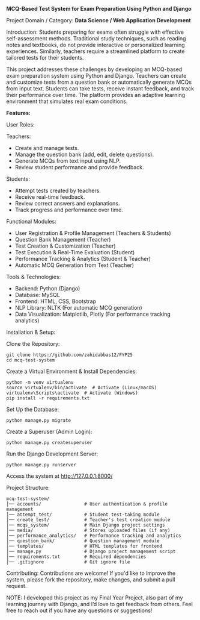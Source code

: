 **MCQ-Based Test System for Exam Preparation Using Python and Django**

Project Domain / Category: **Data Science / Web Application Development**

Introduction: Students preparing for exams often struggle with effective self-assessment methods. Traditional study techniques, such as reading notes and textbooks, do not provide interactive or personalized learning experiences. Similarly, teachers require a streamlined platform to create tailored tests for their students.

This project addresses these challenges by developing an MCQ-based exam preparation system using Python and Django. Teachers can create and customize tests from a question bank or automatically generate MCQs from input text. Students can take tests, receive instant feedback, and track their performance over time. The platform provides an adaptive learning environment that simulates real exam conditions.


**Features:**

User Roles:

Teachers:
- Create and manage tests.
- Manage the question bank (add, edit, delete questions).
- Generate MCQs from text input using NLP.
- Review student performance and provide feedback.

Students:
- Attempt tests created by teachers.
- Receive real-time feedback.
- Review correct answers and explanations.
- Track progress and performance over time.

Functional Modules:
- User Registration & Profile Management (Teachers & Students)
- Question Bank Management (Teacher)
- Test Creation & Customization (Teacher)
- Test Execution & Real-Time Evaluation (Student)
- Performance Tracking & Analytics (Student & Teacher)
- Automatic MCQ Generation from Text (Teacher)

Tools & Technologies:
- Backend: Python (Django)
- Database: MySQL
- Frontend: HTML, CSS, Bootstrap
- NLP Library: NLTK (For automatic MCQ generation)
- Data Visualization: Matplotlib, Plotly (For performance tracking analytics)

Installation & Setup:

Clone the Repository:
```
git clone https://github.com/zahidabbas12/FYP25
cd mcq-test-system
```

Create a Virtual Environment & Install Dependencies:
```
python -m venv virtualenv
source virtualenv/bin/activate  # Activate (Linux/macOS)
virtualenv\Scripts\activate  # Activate (Windows)
pip install -r requirements.txt
```

Set Up the Database:
```
python manage.py migrate
```

Create a Superuser (Admin Login):
```
python manage.py createsuperuser
```

Run the Django Development Server:
```
python manage.py runserver
```
Access the system at http://127.0.0.1:8000/

Project Structure:
```
mcq-test-system/
│── accounts/                # User authentication & profile management
│── attempt_test/            # Student test-taking module
│── create_test/             # Teacher's test creation module
│── mcqs_system/             # Main Django project settings
│── media/                   # Stores uploaded files (if any)
│── performance_analytics/   # Performance tracking and analytics
│── question_bank/           # Question management module
│── templates/               # HTML templates for frontend
│── manage.py                # Django project management script
│── requirements.txt         # Required dependencies
│── .gitignore               # Git ignore file
```

Contributing:
Contributions are welcome! If you'd like to improve the system, please fork the repository, make changes, and submit a pull request.

NOTE: I developed this project as my Final Year Project, also part of my learning journey with Django, and I’d love to get feedback from others. Feel free to reach out if you have any questions or suggestions!


